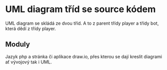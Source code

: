 # UML diagram tříd se source kódem
UML diagram se skládá ze dvou tříd. A to z parent třídy player a třídy bot, která dědí z třídy player.
## Moduly
Jazyk php a stránka či aplikace draw.io, přes kterou se dají kreslit diagrami ať vývojový tak i UML.
